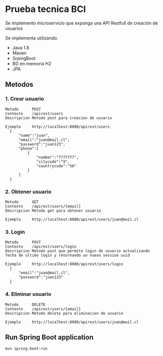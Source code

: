 # Prueba tecnica BCI

Se implemento microservicio que exponga una API Restfull de creación de usuarios

Se implementa utilizando:
- Java 1.8
- Maven
- SrpingBoot
- BD en memoria H2
- JPA

## Metodos

### 1. Crear usuario
```
Metodo      POST 
Contexto    /apirest/users
Descripcion Metodo post para creacion de usuario

Ejemplo     http://localhost:8080/apirest/users
  {
      "name":"juan",
      "email":"juan@mail.cl",
      "password":"juan123",
      "phone":[
          {
              "number":"7777777",
              "citycode":"9",
              "countrycode":"56"
          }
      ]
  }
```

### 2. Obtener usuario
```
Metodo      GET 
Contexto    /apirest/users/{email}             
Descripcion Metodo get para obtener usuario
        
Ejemplo     http://localhost:8080/apirest/users/juan@mail.cl

```

### 3. Login
```
Metodo      POST    
Contexto    /apirest/users/login    
Descripcion Metodo post que permite login de usuario actualizando fecha de ultimo login y retornando un nuevo session uuid

Ejemplo     http://localhost:8080/apirest/users/login
  {
      "email":"juan@mail.cl",
      "password":"juan123"
  }
```

### 4. Eliminar usuario
```
Metodo      DELETE
Contexto    /apirest/users/{email} 
Descripcion Metodo delete para eliminacion de usuario

Ejemplo     http://localhost:8080/apirest/users/juan@mail.cl
```

## Run Spring Boot application
```
mvn spring-boot:run
```